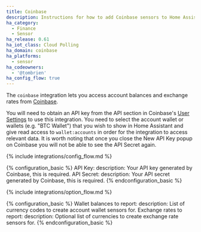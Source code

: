 ```yaml
---
title: Coinbase
description: Instructions for how to add Coinbase sensors to Home Assistant.
ha_category:
  - Finance
  - Sensor
ha_release: 0.61
ha_iot_class: Cloud Polling
ha_domain: coinbase
ha_platforms:
  - sensor
ha_codeowners:
  - '@tombrien'
ha_config_flow: true
---
```


The `coinbase` integration lets you access account balances and exchange rates from [Coinbase](https://coinbase.com).

You will need to obtain an API key from the API section in Coinbase's [User Settings](https://www.coinbase.com/settings/api) to use this integration. You need to select the account wallet or wallets (e.g. "BTC Wallet") that you wish to show in Home Assistant and give read access to `wallet:accounts` in order for the integration to access relevant data. It is worth noting that once you close the New API Key popup on Coinbase you will not be able to see the API Secret again.

{% include integrations/config_flow.md %}

{% configuration_basic %}
API Key:
  description: Your API key generated by Coinbase, this is required.
API Secret:
  description: Your API secret generated by Coinbase, this is required.
{% endconfiguration_basic %}

{% include integrations/option_flow.md %}

{% configuration_basic %}
Wallet balances to report:
  description: List of currency codes to create account wallet sensors for.
Exchange rates to report:
  description: Optional list of currencies to create exchange rate sensors for.
{% endconfiguration_basic %}
